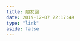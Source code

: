 ```yaml
---
title: 朋友圈
date: 2019-12-07 22:17:49
type: "link"
aside: false
---
```


<!-- 定义容器 -->
<div id="hexo-circle-of-friends-root"></div>

<!-- 配置信息 -->
<script>
    let UserConfig = {
        // 填写你的 API 地址
        private_api_url: 'https://pyq.20010501.xyz/',
        // 点击加载更多时，一次最多加载几篇文章，默认10
        page_turning_number: 12,
        // 头像加载失败时，默认头像地址
        error_img: 'https://20010501.xyz/img/fluid.png',
        // 进入页面时第一次的排序规则
        sort_rule: 'created'
    };
</script>

<!-- 引入 JavaScript 文件 -->
<script type="text/javascript" src="https://uipv4.zywvvd.com:33030/HexoFiles/js/friend-circle/app.min.js"></script>
<script type="text/javascript" src="https://uipv4.zywvvd.com:33030/HexoFiles/js/friend-circle/bundle.js"></script>

<!-- 初始化函数 -->
<script>
    // 初始化函数
    (function() {
        // 初始化函数调用
        initCircleOfFriends(UserConfig);
        // 监听主题切换
        document.documentElement.addEventListener('theme-switch', function() {
            updateTheme();
        });

        // 更新主题样式
        function updateTheme() {
            const theme = document.documentElement.getAttribute('data-theme');
            const root = document.getElementById('hexo-circle-of-friends-root');

            if (theme === 'dark') {
                root.classList.add('dark-theme');
            } else {
                root.classList.remove('dark-theme');
            }
        }

        // 初始加载时更新主题样式
        updateTheme();
    })();
</script>
